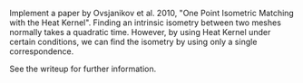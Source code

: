 Implement a paper by Ovsjanikov et al. 2010, "One Point Isometric Matching with the Heat Kernel". Finding an intrinsic isometry between two meshes normally takes a quadratic time. However, by using Heat Kernel under certain conditions, we can find the isometry by using only a single correspondence.

See the writeup for further information.